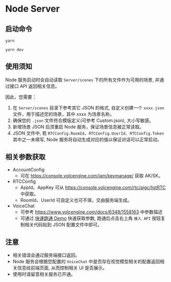 # Node Server

## 启动命令
```
yarn

yarn dev
```

## 使用须知
Node 服务启动时会自动读取 `Server/scenes` 下的所有文件作为可用的场景, 并通过接口 API 返回相关信息。

因此，您需要：
1. 在 `Server/scenes` 目录下参考其它 JSON 的格式, 自定义创建一个 `xxxx.json` 文件，用于描述您的场景，其中 xxxx 为场景名称。
2. 确保您的 `.json` 文件符合模版定义(可参考 Custom.json), 大小写敏感。
3. 新增场景 JSON 后须重启 Node 服务，保证场景信息被正常读取。
4. JSON 文件中, 若 `RTCConfig.RoomId`、`RTCConfig.UserId`、`RTCConfig.Token` 其中之一未填写, Node 服务将自动生成对应的值以保证对话可以正常启动。


## 相关参数获取
- AccountConfig
    - 可在 https://console.volcengine.com/iam/keymanage/ 获取 AK/SK。
- RTCConfig
    - AppId、AppKey 可从 https://console.volcengine.com/rtc/aigc/listRTC 中获取。
    - RoomId、UserId 可自定义也可不填，交由服务端生成。
- VoiceChat
    - 可参考 https://www.volcengine.com/docs/6348/1558163 中参数描述
    - 可通过 [快速跑通 Demo](https://console.volcengine.com/rtc/aigc/run?s=g) 快速获取参数, 跑通后点击右上角 `接入 API` 按钮复制相关代码贴到 JSON 配置文件中即可。


## 注意
- 相关错误会通过服务端接口返回。
- Node 服务会根据您配置的 `VoiceChat` 中是否存在视觉模型相关的配置返回相关信息给前端页面, 从而控制相关 UI 是否展示。
- 使用时请留意相关服务已开通。